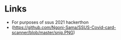 # Links
- For purposes of ssus 2021 hackerthon
- (https://github.com/Ngoni-Sama/SSUS-Covid-card-scanner/blob/master/snip.PNG)
